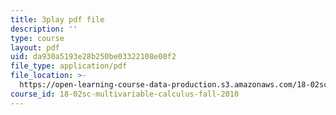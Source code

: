```yaml
---
title: 3play pdf file
description: ''
type: course
layout: pdf
uid: da930a5193e28b250be03322108e00f2
file_type: application/pdf
file_location: >-
  https://open-learning-course-data-production.s3.amazonaws.com/18-02sc-multivariable-calculus-fall-2010/da930a5193e28b250be03322108e00f2_5fpxkVFQUw.pdf
course_id: 18-02sc-multivariable-calculus-fall-2010
---
```

